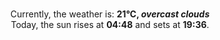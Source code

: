 <p  align="center"><br/>Currently, the weather is: <b> 21°C, <i>overcast clouds</i></b></br>Today, the sun rises at <b>04:48</b> and sets at <b>19:36</b>.</p>